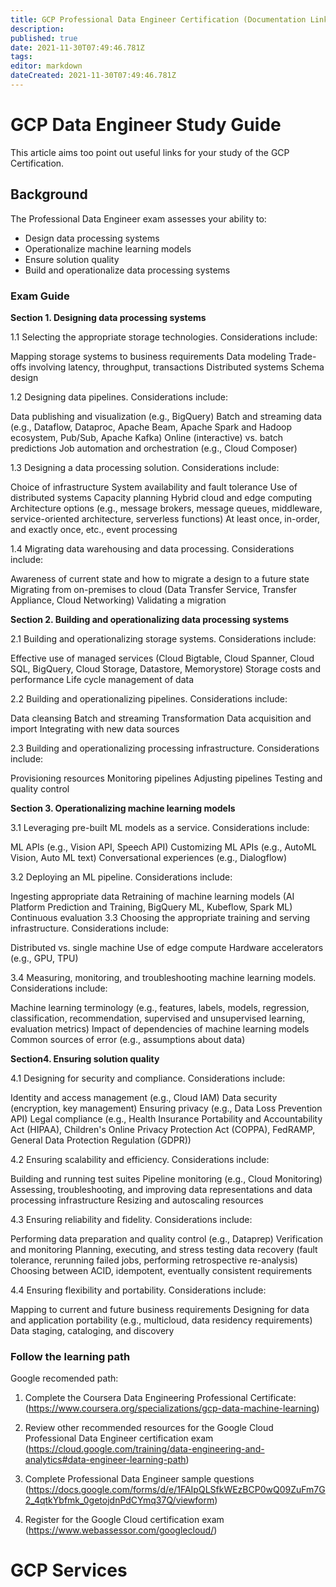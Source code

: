 ```yaml
---
title: GCP Professional Data Engineer Certification (Documentation Links)
description: 
published: true
date: 2021-11-30T07:49:46.781Z
tags: 
editor: markdown
dateCreated: 2021-11-30T07:49:46.781Z
---
```


# GCP Data Engineer Study Guide
This article aims too point out useful links for your study of the GCP Certification.

## Background
The Professional Data Engineer exam assesses your ability to:

- Design data processing systems
- Operationalize machine learning models
- Ensure solution quality
- Build and operationalize data processing systems

### Exam Guide
**Section 1. Designing data processing systems**

1.1 Selecting the appropriate storage technologies. Considerations include:

Mapping storage systems to business requirements
Data modeling
Trade-offs involving latency, throughput, transactions
Distributed systems
Schema design

1.2 Designing data pipelines. Considerations include:

Data publishing and visualization (e.g., BigQuery)
Batch and streaming data (e.g., Dataflow, Dataproc, Apache Beam, Apache Spark and Hadoop ecosystem, Pub/Sub, Apache Kafka)
Online (interactive) vs. batch predictions
Job automation and orchestration (e.g., Cloud Composer)

1.3 Designing a data processing solution. Considerations include:

Choice of infrastructure
System availability and fault tolerance
Use of distributed systems
Capacity planning
Hybrid cloud and edge computing
Architecture options (e.g., message brokers, message queues, middleware, service-oriented architecture, serverless functions)
At least once, in-order, and exactly once, etc., event processing

1.4 Migrating data warehousing and data processing. Considerations include:

Awareness of current state and how to migrate a design to a future state
Migrating from on-premises to cloud (Data Transfer Service, Transfer Appliance, Cloud Networking)
Validating a migration

**Section 2. Building and operationalizing data processing systems**

2.1 Building and operationalizing storage systems. Considerations include:

Effective use of managed services (Cloud Bigtable, Cloud Spanner, Cloud SQL, BigQuery, Cloud Storage, Datastore, Memorystore)
Storage costs and performance
Life cycle management of data

2.2 Building and operationalizing pipelines. Considerations include:

Data cleansing
Batch and streaming
Transformation
Data acquisition and import
Integrating with new data sources

2.3 Building and operationalizing processing infrastructure. Considerations include:

Provisioning resources
Monitoring pipelines
Adjusting pipelines
Testing and quality control

**Section 3. Operationalizing machine learning models**

3.1 Leveraging pre-built ML models as a service. Considerations include:

ML APIs (e.g., Vision API, Speech API)
Customizing ML APIs (e.g., AutoML Vision, Auto ML text)
Conversational experiences (e.g., Dialogflow)

3.2 Deploying an ML pipeline. Considerations include:

Ingesting appropriate data
Retraining of machine learning models (AI Platform Prediction and Training, BigQuery ML, Kubeflow, Spark ML)
Continuous evaluation
3.3 Choosing the appropriate training and serving infrastructure. Considerations include:

Distributed vs. single machine
Use of edge compute
Hardware accelerators (e.g., GPU, TPU)

3.4 Measuring, monitoring, and troubleshooting machine learning models. Considerations include:

Machine learning terminology (e.g., features, labels, models, regression, classification, recommendation, supervised and unsupervised learning, evaluation metrics)
Impact of dependencies of machine learning models
Common sources of error (e.g., assumptions about data)

**Section4. Ensuring solution quality**

4.1 Designing for security and compliance. Considerations include:

Identity and access management (e.g., Cloud IAM)
Data security (encryption, key management)
Ensuring privacy (e.g., Data Loss Prevention API)
Legal compliance (e.g., Health Insurance Portability and Accountability Act (HIPAA), Children's Online Privacy Protection Act (COPPA), FedRAMP, General Data Protection Regulation (GDPR))

4.2 Ensuring scalability and efficiency. Considerations include:

Building and running test suites
Pipeline monitoring (e.g., Cloud Monitoring)
Assessing, troubleshooting, and improving data representations and data processing infrastructure
Resizing and autoscaling resources

4.3 Ensuring reliability and fidelity. Considerations include:

Performing data preparation and quality control (e.g., Dataprep)
Verification and monitoring
Planning, executing, and stress testing data recovery (fault tolerance, rerunning failed jobs, performing retrospective re-analysis)
Choosing between ACID, idempotent, eventually consistent requirements

4.4 Ensuring flexibility and portability. Considerations include:

Mapping to current and future business requirements
Designing for data and application portability (e.g., multicloud, data residency requirements)
Data staging, cataloging, and discovery

### Follow the learning path

Google recomended path:

1) Complete the Coursera Data Engineering Professional Certificate: (https://www.coursera.org/specializations/gcp-data-machine-learning)

2) Review other recommended resources for the Google Cloud Professional Data Engineer certification exam (https://cloud.google.com/training/data-engineering-and-analytics#data-engineer-learning-path)

4) Complete Professional Data Engineer sample questions (https://docs.google.com/forms/d/e/1FAIpQLSfkWEzBCP0wQ09ZuFm7G2_4qtkYbfmk_0getojdnPdCYmq37Q/viewform)

5) Register for the Google Cloud certification exam (https://www.webassessor.com/googlecloud/)

# GCP Services


